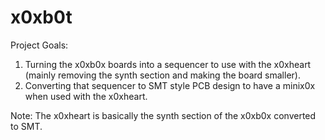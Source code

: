 # x0xb0t
Project Goals:
1. Turning the x0xb0x boards into a sequencer to use with the x0xheart (mainly removing the synth section and making the board smaller). 
2. Converting that sequencer to SMT style PCB design to have a minix0x when used with the x0xheart. 

Note: The x0xheart is basically the synth section of the x0xb0x converted to SMT. 

